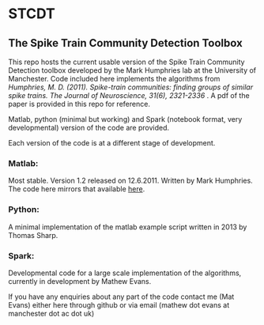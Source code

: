 STCDT
=====

## The Spike Train Community Detection Toolbox

This repo hosts the current usable version of the Spike Train Community Detection toolbox developed by the Mark Humphries lab at the University of Manchester. Code included here implements the algorithms from _Humphries, M. D. (2011). Spike-train communities: finding groups of similar spike trains. The Journal of Neuroscience, 31(6), 2321-2336_ . A pdf of the paper is provided in this repo for reference.

Matlab, python (minimal but working) and Spark (notebook format, very developmental) version of the code are provided.

Each version of the code is at a different stage of development.

### Matlab:
Most stable. Version 1.2 released on 12.6.2011. Written by Mark Humphries. The code here mirrors that available [here](http://www.systemsneurophysiologylab.ls.manchester.ac.uk/code/analysis/ "Humphries lab website").

### Python:
A minimal implementation of the matlab example script written in 2013 by Thomas Sharp.

### Spark:
Developmental code for a large scale implementation of the algorithms, currently in development by Mathew Evans.

If you have any enquiries about any part of the code contact me (Mat Evans) either here through github or via email (mathew dot evans at manchester dot ac dot uk)